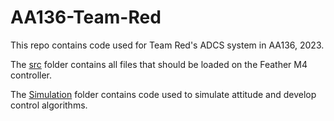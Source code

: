 # AA136-Team-Red
This repo contains code used for Team Red's ADCS system in AA136, 2023.

The [src](https://github.com/jmukobi/AA136-Team-Red/tree/main/src) folder contains all files that should be loaded on the Feather M4 controller.

The [Simulation](https://github.com/jmukobi/AA136-Team-Red/tree/main/Simulation) folder contains code used to simulate attitude and develop control algorithms.
